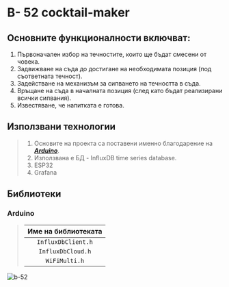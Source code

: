 # B- 52 cocktail-maker


## Основните функционалности включват: 
1. Първоначален избор на течностите, които ще бъдат смесени от човека.
2. Задвижване на съда до достигане на необходимата позиция (под съответната течност).
3. Задействане на механизъм за сипването на течността в съда.
4. Връщане на съда в началната позиция (след като бъдат реализирани всички сипвания).
5. Известяване, че напитката е готова.

## Използвани технологии

> 1. Основите на проекта са поставени именно благодарение на [***Arduino***](https://www.arduino.cc/).
> 2. Използвана е БД - InfluxDB time series database.
> 3. ESP32
> 4. Grafana


## Библиотеки

### **Arduino**

> | **Име на библиотеката** |
> | :-------------: |
> | ``InfluxDbClient.h`` 
> | ``InfluxDbCloud.h`` 
> | ``WiFiMulti.h`` 


![b-52](https://user-images.githubusercontent.com/126180854/233782882-9851f4c8-b0ce-44e6-8a41-d3157c78247c.png)
